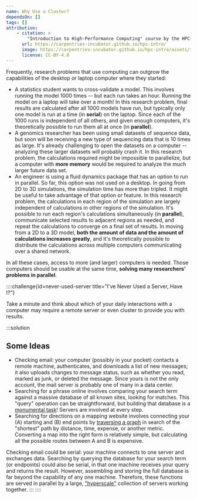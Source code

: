 ```yaml
---
name: Why Use a Cluster?
dependsOn: []
tags: []
attribution: 
    - citation: >
        "Introduction to High-Performance Computing" course by the HPC-carpentries
      url: https://carpentries-incubator.github.io/hpc-intro/
      image: https://carpentries-incubator.github.io/hpc-intro/assets/img/incubator-logo-blue.svg
      license: CC-BY-4.0
---
```


Frequently, research problems that use computing can outgrow the capabilities
of the desktop or laptop computer where they started:

* A statistics student wants to cross-validate a model. This involves running
  the model 1000 times -- but each run takes an hour. Running the model on
  a laptop will take over a month! In this research problem, final results are
  calculated after all 1000 models have run, but typically only one model is
  run at a time (in __serial__) on the laptop. Since each of the 1000 runs is
  independent of all others, and given enough computers, it's theoretically
  possible to run them all at once (in __parallel__).
* A genomics researcher has been using small datasets of sequence data, but
  soon will be receiving a new type of sequencing data that is 10 times as
  large. It's already challenging to open the datasets on a computer --
  analyzing these larger datasets will probably crash it. In this research
  problem, the calculations required might be impossible to parallelize, but a
  computer with __more memory__ would be required to analyze the much larger
  future data set.
* An engineer is using a fluid dynamics package that has an option to run in
  parallel. So far, this option was not used on a desktop. In going from 2D
  to 3D simulations, the simulation time has more than tripled. It might be
  useful to take advantage of that option or feature. In this research problem,
  the calculations in each region of the simulation are largely independent of
  calculations in other regions of the simulation. It's possible to run each
  region's calculations simultaneously (in __parallel__), communicate selected
  results to adjacent regions as needed, and repeat the calculations to
  converge on a final set of results. In moving from a 2D to a 3D model, __both
  the amount of data and the amount of calculations increases greatly__, and
  it's theoretically possible to distribute the calculations across multiple
  computers communicating over a shared network.

In all these cases, access to more (and larger) computers is needed. Those
computers should be usable at the same time, __solving many researchers'
problems in parallel__.

::::challenge{id=never-used-server title="I've Never Used a Server, Have I?"}

Take a minute and think about which of your daily interactions with a
computer may require a remote server or even cluster to provide you with
results.

:::solution

## Some Ideas

* Checking email: your computer (possibly in your pocket) contacts a remote
  machine, authenticates, and downloads a list of new messages; it also
  uploads changes to message status, such as whether you read, marked as
  junk, or deleted the message. Since yours is not the only account, the
  mail server is probably one of many in a data center.
* Searching for a phrase online involves comparing your search term against
  a massive database of all known sites, looking for matches. This "query"
  operation can be straightforward, but building that database is a
  [monumental task][mapreduce]! Servers are involved at every step.
* Searching for directions on a mapping website involves connecting your
  (A) starting and (B) end points by [traversing a graph][dijkstra] in
  search of the "shortest" path by distance, time, expense, or another
  metric. Converting a map into the right form is relatively simple, but
  calculating all the possible routes between A and B is expensive.

Checking email could be serial: your machine connects to one server and
exchanges data. Searching by querying the database for your search term (or
endpoints) could also be serial, in that one machine receives your query
and returns the result. However, assembling and storing the full database
is far beyond the capability of any one machine. Therefore, these functions
are served in parallel by a large, ["hyperscale"][hyperscale] collection of
servers working together.
:::
::::

[dijkstra]: https://en.wikipedia.org/wiki/Dijkstra%27s_algorithm
[hyperscale]: https://en.wikipedia.org/wiki/Hyperscale_computing
[mapreduce]: https://en.wikipedia.org/wiki/MapReduce
